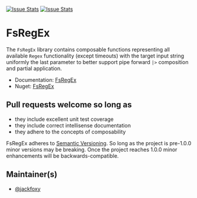 [![Issue Stats](http://issuestats.com/github/jackfoxy/FsRegEx/badge/issue)](http://issuestats.com/github/jackfoxy/FsRegEx)
[![Issue Stats](http://issuestats.com/github/jackfoxy/FsRegEx/badge/pr)](http://issuestats.com/github/jackfoxy/FsRegEx)

# FsRegEx

The `FsRegEx` library contains composable functions representing all available `Regex` functionality (except timeouts) with the target input string uniformly the last parameter to better support pipe forward `|>` composition and partial application. 

- Documentation: [FsRegEx](http://jackfoxy.github.io/FsRegEx/)
- Nuget: [FsRegEx](https://www.nuget.org/packages/FsRegEx "FsRegEx")

## Pull requests welcome so long as 

- they include excellent unit test coverage 
- they include correct intellisense documentation
- they adhere to the concepts of composability

FsRegEx adheres to [Semantic Versioning](http://semver.org/ "Semantic Versioning"). So long as the project is pre-1.0.0 minor versions may be breaking. Once the project reaches 1.0.0 minor enhancements will be backwards-compatible.

## Maintainer(s)

- [@jackfoxy](https://github.com/jackfoxy)

